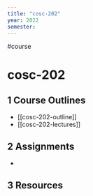 ```yaml
---
title: "cosc-202"
year: 2022
semester: 
---
```


#course

# cosc-202

## 1 Course Outlines

- [[cosc-202-outline]]
- [[cosc-202-lectures]]

## 2 Assignments

- 

## 3 Resources

